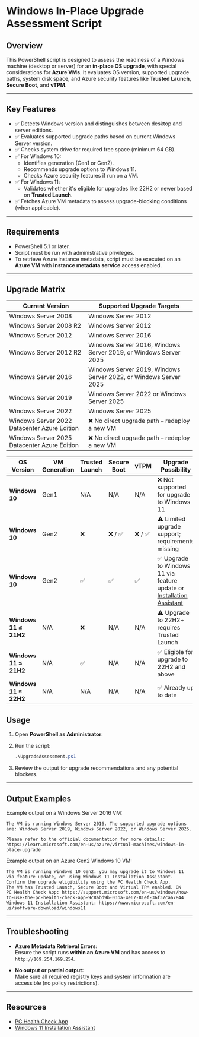 
# Windows In-Place Upgrade Assessment Script

## Overview

This PowerShell script is designed to assess the readiness of a Windows machine (desktop or server) for an **in-place OS upgrade**, with special considerations for **Azure VMs**. It evaluates OS version, supported upgrade paths, system disk space, and Azure security features like **Trusted Launch**, **Secure Boot**, and **vTPM**.

---

## Key Features

- ✅ Detects Windows version and distinguishes between desktop and server editions.
- ✅ Evaluates supported upgrade paths based on current Windows Server version.
- ✅ Checks system drive for required free space (minimum 64 GB).
- ✅ For Windows 10:
  - Identifies generation (Gen1 or Gen2).
  - Recommends upgrade options to Windows 11.
  - Checks Azure security features if run on a VM.
- ✅ For Windows 11:
  - Validates whether it's eligible for upgrades like 22H2 or newer based on **Trusted Launch**.
- ✅ Fetches Azure VM metadata to assess upgrade-blocking conditions (when applicable).

---

## Requirements

- PowerShell 5.1 or later.
- Script must be run with administrative privileges.
- To retrieve Azure instance metadata, script must be executed on an **Azure VM** with **instance metadata service** access enabled.

---
## Upgrade Matrix
| Current Version                              | Supported Upgrade Targets                                        |
| -------------------------------------------- | ---------------------------------------------------------------- |
| Windows Server 2008                          | Windows Server 2012                                              |
| Windows Server 2008 R2                       | Windows Server 2012                                              |
| Windows Server 2012                          | Windows Server 2016                                              |
| Windows Server 2012 R2                       | Windows Server 2016, Windows Server 2019, or Windows Server 2025 |
| Windows Server 2016                          | Windows Server 2019, Windows Server 2022, or Windows Server 2025 |
| Windows Server 2019                          | Windows Server 2022 or Windows Server 2025                       |
| Windows Server 2022                          | Windows Server 2025                                              |
| Windows Server 2022 Datacenter Azure Edition | ❌ No direct upgrade path – redeploy a new VM                     |
| Windows Server 2025 Datacenter Azure Edition | ❌ No direct upgrade path – redeploy a new VM                     |


| OS Version            | VM Generation | Trusted Launch | Secure Boot | vTPM  | Upgrade Possibility                                                                                                                 |
| --------------------- | ------------- | -------------- | ----------- | ----- | ----------------------------------------------------------------------------------------------------------------------------------- |
| **Windows 10**        | Gen1          | N/A            | N/A         | N/A   | ❌ Not supported for upgrade to Windows 11                                                                                           |
| **Windows 10**        | Gen2          | ❌              | ❌ / ✅       | ❌ / ✅ | ⚠️ Limited upgrade support; requirements missing                                                                                    |
| **Windows 10**        | Gen2          | ✅              | ✅           | ✅     | ✅ Upgrade to Windows 11 via feature update or [Installation Assistant](https://www.microsoft.com/en-us/software-download/windows11) |
| **Windows 11 ≤ 21H2** | N/A           | ❌              | N/A         | N/A   | ⚠️ Upgrade to 22H2+ requires Trusted Launch                                                                                         |
| **Windows 11 ≤ 21H2** | N/A           | ✅              | N/A         | N/A   | ✅ Eligible for upgrade to 22H2 and above                                                                                            |
| **Windows 11 ≥ 22H2** | N/A           | N/A            | N/A         | N/A   | ✅ Already up to date                                                                                                                |

## Usage

1. Open **PowerShell as Administrator**.
2. Run the script:

   ```powershell
   .\UpgradeAssessment.ps1
   ```

3. Review the output for upgrade recommendations and any potential blockers.

---

## Output Examples

Example output on a Windows Server 2016 VM:

```
The VM is running Windows Server 2016. The supported upgrade options are: Windows Server 2019, Windows Server 2022, or Windows Server 2025.

Please refer to the official documentation for more details: https://learn.microsoft.com/en-us/azure/virtual-machines/windows-in-place-upgrade
```

Example output on an Azure Gen2 Windows 10 VM:

```
The VM is running Windows 10 Gen2. you may upgrade it to Windows 11 via feature update, or using Windows 11 Installation Assistant. Confirm the upgrade eligibility using the PC Health Check App.
The VM has Trusted Launch, Secure Boot and Virtual TPM enabled. OK
PC Health Check App: https://support.microsoft.com/en-us/windows/how-to-use-the-pc-health-check-app-9c8abd9b-03ba-4e67-81ef-36f37caa7844
Windows 11 Installation Assistant: https://www.microsoft.com/en-us/software-download/windows11
```
---

## Troubleshooting

- **Azure Metadata Retrieval Errors:**  
  Ensure the script runs **within an Azure VM** and has access to `http://169.254.169.254`.

- **No output or partial output:**  
  Make sure all required registry keys and system information are accessible (no policy restrictions).

---

## Resources

- [PC Health Check App](https://support.microsoft.com/en-us/windows/how-to-use-the-pc-health-check-app-9c8abd9b-03ba-4e67-81ef-36f37caa7844)  
- [Windows 11 Installation Assistant](https://www.microsoft.com/en-us/software-download/windows11)
